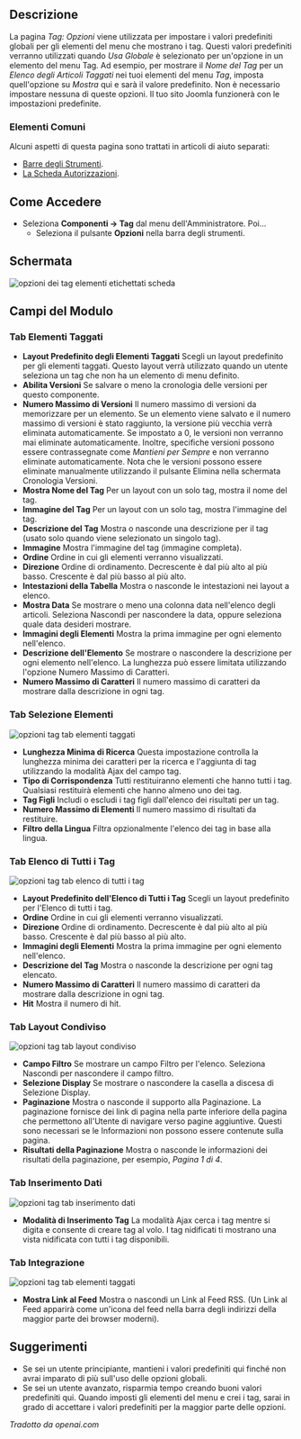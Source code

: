 <!-- Filename: Help4.x:Tags:_Options / Display title: Tag: Opzioni -->

## Descrizione

La pagina *Tag: Opzioni* viene utilizzata per impostare i valori predefiniti globali per gli elementi del menu che mostrano i tag. Questi valori predefiniti verranno utilizzati quando *Usa Globale* è selezionato per un'opzione in un elemento del menu Tag. Ad esempio, per mostrare il *Nome del Tag* per un *Elenco degli Articoli Taggati* nei tuoi elementi del menu *Tag*, imposta quell'opzione su *Mostra* qui e sarà il valore predefinito. Non è necessario impostare nessuna di queste opzioni. Il tuo sito Joomla funzionerà con le impostazioni predefinite.

### Elementi Comuni

Alcuni aspetti di questa pagina sono trattati in articoli di aiuto separati:

* [Barre degli Strumenti](jdocmanual?article=help/common-elements/toolbars).
* [La Scheda Autorizzazioni](jdocmanual?article=help/common-elements/edit-permissions).

## Come Accedere

- Seleziona **Componenti → Tag** dal menu dell'Amministratore. Poi...
  - Seleziona il pulsante **Opzioni** nella barra degli strumenti.

## Schermata

![opzioni dei tag elementi etichettati scheda](../../../it/images/tags/tags-options-tagged-items-tab.png)

## Campi del Modulo

### Tab Elementi Taggati

- **Layout Predefinito degli Elementi Taggati** Scegli un layout predefinito per gli elementi
  taggati. Questo layout verrà utilizzato quando un utente seleziona un tag che
  non ha un elemento di menu definito.
- **Abilita Versioni** Se salvare o meno la cronologia delle versioni
  per questo componente. 
- **Numero Massimo di Versioni** Il numero massimo di versioni da memorizzare per un
  elemento. Se un elemento viene salvato e il numero massimo di versioni è stato
  raggiunto, la versione più vecchia verrà eliminata automaticamente. Se impostato a
  0, le versioni non verranno mai eliminate automaticamente. Inoltre, specifiche
  versioni possono essere contrassegnate come *Mantieni per Sempre* e non verranno
  eliminate automaticamente. Nota che le versioni possono essere eliminate manualmente utilizzando il
  pulsante Elimina nella schermata Cronologia Versioni.
- **Mostra Nome del Tag** Per un layout con un solo tag, mostra il nome del tag.
- **Immagine del Tag** Per un layout con un solo tag, mostra l'immagine del tag.
- **Descrizione del Tag** Mostra o nasconde una descrizione per il tag (usato solo
  quando viene selezionato un singolo tag).
- **Immagine** Mostra l'immagine del tag (immagine completa).
- **Ordine** Ordine in cui gli elementi verranno visualizzati.
- **Direzione** Ordine di ordinamento. Decrescente è dal più alto al più basso. Crescente
  è dal più basso al più alto.
- **Intestazioni della Tabella** Mostra o nasconde le intestazioni nei layout a elenco.
- **Mostra Data** Se mostrare o meno una colonna data nell'elenco degli articoli.
  Seleziona Nascondi per nascondere la data, oppure seleziona quale data desideri mostrare.
- **Immagini degli Elementi** Mostra la prima immagine per ogni elemento nell'elenco.
- **Descrizione dell'Elemento** Se mostrare o nascondere la descrizione per ogni
  elemento nell'elenco. La lunghezza può essere limitata utilizzando l'opzione Numero Massimo
  di Caratteri.
- **Numero Massimo di Caratteri** Il numero massimo di caratteri da mostrare
  dalla descrizione in ogni tag.

### Tab Selezione Elementi

![opzioni tag tab elementi taggati](../../../it/images/tags/tags-options-item-selection-tab.png)

- **Lunghezza Minima di Ricerca** Questa impostazione controlla la lunghezza minima dei caratteri
  per la ricerca e l'aggiunta di tag utilizzando la modalità Ajax del campo tag.
- **Tipo di Corrispondenza** Tutti restituiranno elementi che hanno tutti i tag. Qualsiasi
  restituirà elementi che hanno almeno uno dei tag.
- **Tag Figli** Includi o escludi i tag figli dall'elenco dei risultati per
  un tag.
- **Numero Massimo di Elementi** Il numero massimo di risultati da restituire.
- **Filtro della Lingua** Filtra opzionalmente l'elenco dei tag in base alla
  lingua.

### Tab Elenco di Tutti i Tag

![opzioni tag tab elenco di tutti i tag](../../../it/images/tags/tags-options-list-all-tags-tab.png)

- **Layout Predefinito dell'Elenco di Tutti i Tag** Scegli un layout predefinito per l'Elenco di
  tutti i tag.
- **Ordine** Ordine in cui gli elementi verranno visualizzati.
- **Direzione** Ordine di ordinamento. Decrescente è dal più alto al più basso. Crescente
  è dal più basso al più alto.
- **Immagini degli Elementi** Mostra la prima immagine per ogni elemento nell'elenco.
- **Descrizione del Tag** Mostra o nasconde la descrizione per ogni tag
  elencato.
- **Numero Massimo di Caratteri** Il numero massimo di caratteri da mostrare
  dalla descrizione in ogni tag.
- **Hit** Mostra il numero di hit.

### Tab Layout Condiviso

![opzioni tag tab layout condiviso](../../../it/images/tags/tags-options-shared-layout-tab.png)

- **Campo Filtro** Se mostrare un campo Filtro per l'elenco. Seleziona
  Nascondi per nascondere il campo filtro.
- **Selezione Display** Se mostrare o nascondere la casella a discesa
  di Selezione Display.
- **Paginazione** Mostra o nasconde il supporto alla Paginazione. La paginazione fornisce
  dei link di pagina nella parte inferiore della pagina che permettono all'Utente di navigare
  verso pagine aggiuntive. Questi sono necessari se le Informazioni non possono essere
  contenute sulla pagina.
- **Risultati della Paginazione** Mostra o nasconde le informazioni dei risultati della paginazione,
  per esempio, *Pagina 1 di 4*.

### Tab Inserimento Dati

![opzioni tag tab inserimento dati](../../../it/images/tags/tags-options-data-entry-tab.png)

- **Modalità di Inserimento Tag** La modalità Ajax cerca i tag mentre si digita e consente di
  creare tag al volo. I tag nidificati ti mostrano una vista nidificata con tutti
  i tag disponibili.

### Tab Integrazione

![opzioni tag tab elementi taggati](../../../it/images/tags/tags-options-integration-tab.png)

- **Mostra Link al Feed** Mostra o nascondi un Link al Feed RSS. (Un Link al Feed apparirà
  come un'icona del feed nella barra degli indirizzi della maggior parte dei browser moderni).

## Suggerimenti

- Se sei un utente principiante, mantieni i valori predefiniti qui
  finché non avrai imparato di più sull'uso delle opzioni globali.
- Se sei un utente avanzato, risparmia tempo creando buoni
  valori predefiniti qui. Quando imposti gli elementi del menu e crei i tag,
  sarai in grado di accettare i valori predefiniti per la maggior parte delle opzioni.

*Tradotto da openai.com*

